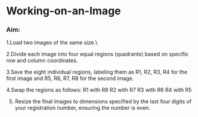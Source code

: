 # Working-on-an-Image

### Aim:
1.Load two images of the same size.\

2.Divide each image into four equal regions (quadrants) based on specific row and column coordinates.

3.Save the eight individual regions, labeling them as R1, R2, R3, R4 for the first image and R5, R6, R7, R8 for the second image.

4.Swap the regions as follows:
R1 with R8
R2 with R7
R3 with R6
R4 with R5

5. Resize the final images to dimensions specified by the last four digits of your registration number, ensuring the number is even.

